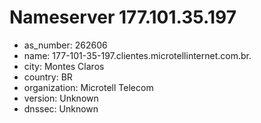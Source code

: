 # Nameserver 177.101.35.197

* as_number: 262606
* name: 177-101-35-197.clientes.microtellinternet.com.br.
* city: Montes Claros
* country: BR
* organization: Microtell Telecom
* version: Unknown
* dnssec: Unknown
